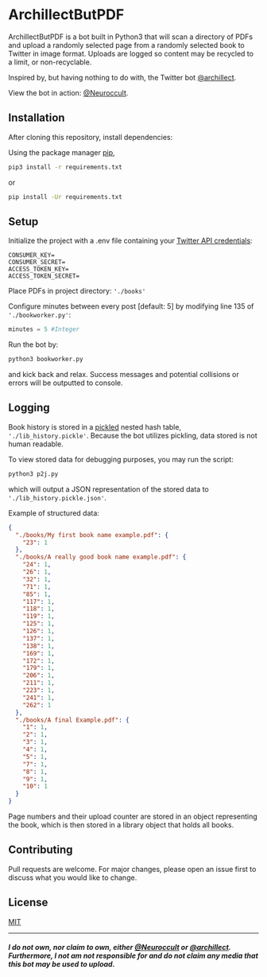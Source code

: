 # ArchillectButPDF

ArchillectButPDF is a bot built in Python3 that will scan a directory of PDFs and upload a randomly selected page from a randomly selected book to Twitter in image format. Uploads are logged so content may be recycled to a limit, or non-recyclable.

Inspired by, but having nothing to do with, the Twitter bot [@archillect](https://twitter.com/archillect).

View the bot in action: [@Neuroccult](https://twitter.com/Neuroccult).

## Installation

After cloning this repository, install dependencies:

Using the package manager [pip](https://pip.pypa.io/en/stable/),

```bash
pip3 install -r requirements.txt
```

or

```bash
pip install -Ur requirements.txt
```

## Setup

Initialize the project with a .env file containing your [Twitter API credentials](https://apps.twitter.com/app/new):

```env
CONSUMER_KEY=
CONSUMER_SECRET=
ACCESS_TOKEN_KEY=
ACCESS_TOKEN_SECRET=
```

Place PDFs in project directory:
`'./books'`

Configure minutes between every post [default: 5] by modifying line 135 of `'./bookworker.py'`:

```python
minutes = 5 #Integer
```

Run the bot by:

```bash
python3 bookworker.py
```

and kick back and relax. Success messages and potential collisions or errors will be outputted to console.

## Logging

Book history is stored in a [pickled](https://docs.python.org/3/library/pickle.html) nested hash table, `'./lib_history.pickle'`. Because the bot utilizes pickling, data stored is not human readable.

To view stored data for debugging purposes, you may run the script:

```python
python3 p2j.py
```

which will output a JSON representation of the stored data to `'./lib_history.pickle.json'`.

Example of structured data:

```json
{
  "./books/My first book name example.pdf": {
    "23": 1
  },
  "./books/A really good book name example.pdf": {
    "24": 1,
    "26": 1,
    "32": 1,
    "71": 1,
    "85": 1,
    "117": 1,
    "118": 1,
    "119": 1,
    "125": 1,
    "126": 1,
    "137": 1,
    "138": 1,
    "169": 1,
    "172": 1,
    "179": 1,
    "206": 1,
    "211": 1,
    "223": 1,
    "241": 1,
    "262": 1
  },
  "./books/A final Example.pdf": {
    "1": 1,
    "2": 1,
    "3": 1,
    "4": 1,
    "5": 1,
    "7": 1,
    "8": 1,
    "9": 1,
    "10": 1
  }
}
```

Page numbers and their upload counter are stored in an object representing the book, which is then stored in a library object that holds all books.

## Contributing

Pull requests are welcome. For major changes, please open an issue first to discuss what you would like to change.

## License

[MIT](https://choosealicense.com/licenses/mit/)

---

##### I do not own, nor claim to own, either [@Neuroccult](https://twitter.com/Neuroccult) or [@archillect](https://twitter.com/archillect). Furthermore, I not am not responsible for and do not claim any media that this bot may be used to upload.
